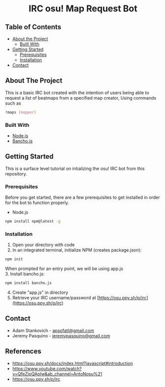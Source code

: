 <h1 align="center">IRC osu! Map Request Bot</h1>

## Table of Contents

* [About the Project](#about-the-project)
  * [Built With](#built-with)
* [Getting Started](#getting-started)
  * [Prerequisites](#prerequisites)
  * [Installation](#installation)
* [Contact](#contact)

## About The Project

This is a basic IRC bot created with the intention of users being able to request a list of beatmaps from a specified map creator, Using commands such as 
```sh
!maps [mapper]
```

### Built With
* [Node.js](https://nodejs.org/en/)
* [Bancho.js](https://bancho.js.org/)


## Getting Started

This is a surface level tutorial on intializing the osu! IRC bot from this repository.

### Prerequisites

Before you get started, there are a few prerequisites to get installed in order for the bot to function properly.
* Node.js
```sh
npm install npm@latest -g
```

### Installation

1. Open your directory with code
2. In an integrated terminal, initialize NPM (creates package.json):
```sh
npm init
```
When prompted for an entry point, we will be using app.js <br>
3. Install bancho.js:
```sh
npm install bancho.js
```
4. Create "app.js" in directory
4. Retrieve your IRC username/password at [https://osu.ppy.sh/p/irc](https://osu.ppy.sh/p/irc)

## Contact

* Adam Stankovich - apsofatl@gmail.com
* Jeremy Pasquino - jeremypasquino@gmail.com

## References

* https://osu.ppy.sh/docs/index.html?javascript#introduction
* https://www.youtube.com/watch?v=QfeZjpQApIw&ab_channel=AntoNosu%21
* https://osu.ppy.sh/p/irc

